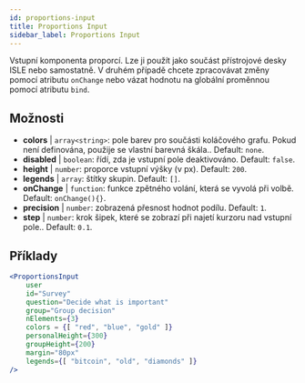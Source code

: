 ```yaml
---
id: proportions-input 
title: Proportions Input
sidebar_label: Proportions Input
---
```


Vstupní komponenta proporcí. Lze ji použít jako součást přístrojové desky ISLE nebo samostatně. V druhém případě chcete zpracovávat změny pomocí atributu `onChange` nebo vázat hodnotu na globální proměnnou pomocí atributu `bind`.

## Možnosti

* __colors__ | `array<string>`: pole barev pro součásti koláčového grafu. Pokud není definována, použije se vlastní barevná škála.. Default: `none`.
* __disabled__ | `boolean`: řídí, zda je vstupní pole deaktivováno. Default: `false`.
* __height__ | `number`: proporce vstupní výšky (v px). Default: `200`.
* __legends__ | `array`: štítky skupin. Default: `[]`.
* __onChange__ | `function`: funkce zpětného volání, která se vyvolá při volbě. Default: `onChange(){}`.
* __precision__ | `number`: zobrazená přesnost hodnot podílu. Default: `1`.
* __step__ | `number`: krok šipek, které se zobrazí při najetí kurzoru nad vstupní pole.. Default: `0.1`.


## Příklady

```jsx live
<ProportionsInput
    user
    id="Survey"
    question="Decide what is important"
    group="Group decision"
    nElements={3}
    colors = {[ "red", "blue", "gold" ]}
    personalHeight={300}
    groupHeight={200}
    margin="80px"
    legends={[ "bitcoin", "old", "diamonds" ]}
/>
```

